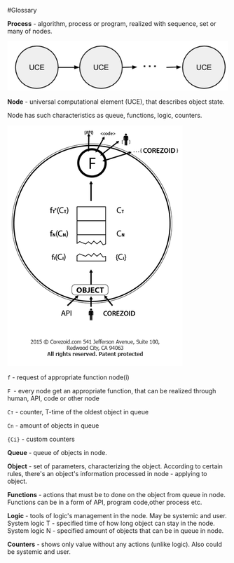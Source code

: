 #Glossary

**Process** - algorithm, process or program, realized with sequence, set or many of nodes.

![uce](interface/img/glossary/uce.png)

**Node** - universal computational element (UCE), that describes object state.

Node has such characteristics as queue, functions, logic, counters.

![zoid](interface/img/glossary/zoid.png)

`f` - request of appropriate function node(i)

`F `- every node get an appropriate function, that can be realized through human, API, code or other node

`Cт` - counter, T-time of the oldest object in queue

`Cn` - amount of objects in queue

`{Ci}` - custom counters


**Queue** - queue of objects in node.

**Object** - set of parameters, characterizing the object.
According to certain rules, there's an object's information processed in node - applying to object.

**Functions** - actions that must be to done on the object from queue in node. Functions can be in a form of API, program code,other process etc. 

**Logic** - tools of logic's management in the node. May be systemic and user.
System logic T - specified time of how long object can stay in the node.
System logic N - specified amount of objects that can be in queue in node.

**Counters** - shows only value without any actions (unlike logic). Also could be systemic and user.
